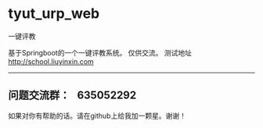 # tyut_urp_web

一键评教

基于Springboot的一个一键评教系统。
仅供交流。
测试地址  http://school.liuyinxin.com

---
问题交流群：   635052292
---
如果对你有帮助的话。请在github上给我加一颗星。谢谢！

